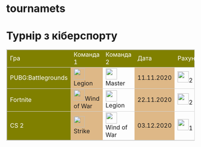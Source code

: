 # tournamets
<html>
    <h1>Турнір з кіберспорту</h1>
    <table style="border:1px solid lightgrey;border-collapse:collapse;">
        <tr style="border:1px solid lightgrey;background-color:Olive;color:white;">
            <td>Гра</td>
            <td>Команда 1</td>
            <td>Команда 2</td>
            <td>Дата</td>
            <td>Рахунок</td>
        </tr>
        <tr style="border:1px solid lightgrey">
           <td style="background-color:Olive;color:white;">PUBG:Battlegrounds</td>
           <td style="background-color:burlywood"> <img src="https://learn.logikaschool.com/uploads/2020/10/soldier_0_1603274414.png" width="30" height="30" >Legion</td>
           <td> <img src="https://learn.logikaschool.com/uploads/2020/10/bomb-detonation_0_1603274413.png" height="30" width="30" >Master</td>
           <td style="background-color:burlywood">11.11.2020</td>
          <td> <img src="https://learn.logikaschool.com/uploads/2020/10/swords_0_1603274414.png" height="30" width="30">2 : 0</td>
        </tr> 
        <tr style="border:1px solid lightgrey">
            <td style="background-color:Olive;color:white;">Fortnite</td>
            <td style="background-color:burlywood"><img src="https://learn.logikaschool.com/uploads/2020/10/world-war_0_1603274414.png"width"30" height="30">Wind of War</td>
            <td> <img src="https://learn.logikaschool.com/uploads/2020/10/soldier_0_1603274414.png" height="30" width="30"> Legion</td>
            <td style="background-color:burlywood">22.11.2020</td>
            <td> <img src="https://learn.logikaschool.com/uploads/2020/10/swords_0_1603274414.png" height="30" width="30">2 : 1</td>
        </tr>
        <tr style="border:1px solid lightgrey">
            <td style="background-color:Olive;color:white;">CS 2</td>
            <td style="background-color:burlywood"> <img src="https://learn.logikaschool.com/uploads/2020/10/meteorite_0_1603274414.png" height="30" width="30"> Strike</td>
            <td> <img src="https://learn.logikaschool.com/uploads/2020/10/world-war_0_1603274414.png" height="30" width="30"> Wind of War</td>
            <td style="background-color:burlywood">03.12.2020</td>
            <td><img src="https://learn.logikaschool.com/uploads/2020/10/swords_0_1603274414.png" height="30" width="30">1 : 0</td>
        </tr>
    </table>
</html>
